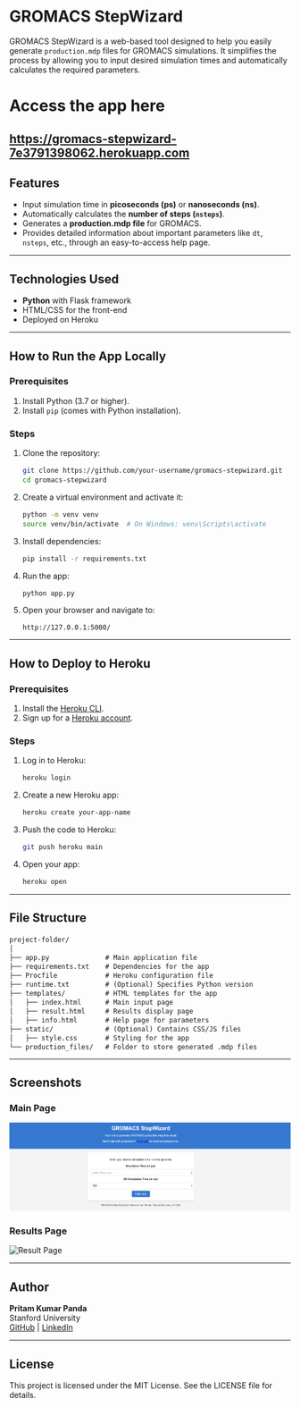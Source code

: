 
# GROMACS StepWizard

GROMACS StepWizard is a web-based tool designed to help you easily generate `production.mdp` files for GROMACS simulations. It simplifies the process by allowing you to input desired simulation times and automatically calculates the required parameters.

# Access the app here
https://gromacs-stepwizard-7e3791398062.herokuapp.com 
---

## Features

- Input simulation time in **picoseconds (ps)** or **nanoseconds (ns)**.
- Automatically calculates the **number of steps (`nsteps`)**.
- Generates a **production.mdp file** for GROMACS.
- Provides detailed information about important parameters like `dt`, `nsteps`, etc., through an easy-to-access help page.

---

## Technologies Used

- **Python** with Flask framework
- HTML/CSS for the front-end
- Deployed on Heroku

---

## How to Run the App Locally

### Prerequisites

1. Install Python (3.7 or higher).
2. Install `pip` (comes with Python installation).

### Steps

1. Clone the repository:
   ```bash
   git clone https://github.com/your-username/gromacs-stepwizard.git
   cd gromacs-stepwizard
   ```

2. Create a virtual environment and activate it:
   ```bash
   python -m venv venv
   source venv/bin/activate  # On Windows: venv\Scripts\activate
   ```

3. Install dependencies:
   ```bash
   pip install -r requirements.txt
   ```

4. Run the app:
   ```bash
   python app.py
   ```

5. Open your browser and navigate to:
   ```
   http://127.0.0.1:5000/
   ```

---

## How to Deploy to Heroku

### Prerequisites

1. Install the [Heroku CLI](https://devcenter.heroku.com/articles/heroku-cli).
2. Sign up for a [Heroku account](https://signup.heroku.com/).

### Steps

1. Log in to Heroku:
   ```bash
   heroku login
   ```

2. Create a new Heroku app:
   ```bash
   heroku create your-app-name
   ```

3. Push the code to Heroku:
   ```bash
   git push heroku main
   ```

4. Open your app:
   ```bash
   heroku open
   ```

---

## File Structure

```
project-folder/
│
├── app.py              # Main application file
├── requirements.txt    # Dependencies for the app
├── Procfile            # Heroku configuration file
├── runtime.txt         # (Optional) Specifies Python version
├── templates/          # HTML templates for the app
│   ├── index.html      # Main input page
│   ├── result.html     # Results display page
│   ├── info.html       # Help page for parameters
├── static/             # (Optional) Contains CSS/JS files
│   ├── style.css       # Styling for the app
└── production_files/   # Folder to store generated .mdp files
```

---

## Screenshots

### Main Page
![Main Page](images/mainpage.png)

### Results Page
![Result Page](images/result.png)

---

## Author

**Pritam Kumar Panda**  
Stanford University  
[GitHub](https://github.com/pritampanda15) | [LinkedIn](https://www.linkedin.com/in/pritam-kumar-panda/)

---

## License

This project is licensed under the MIT License. See the LICENSE file for details.
